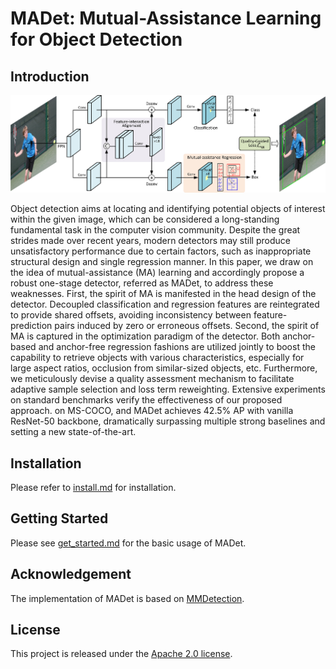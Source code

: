 # MADet: Mutual-Assistance Learning for Object Detection

## Introduction

![demo image](resources/madet.jpg)

Object detection aims at locating and identifying potential objects of interest within the given image, 
which can be considered a long-standing fundamental task in the computer vision community. Despite the 
great strides made over recent years, modern detectors may still produce unsatisfactory performance due 
to certain factors, such as inappropriate structural design and single regression manner. In this paper, 
we draw on the idea of mutual-assistance (MA) learning and accordingly propose a robust one-stage detector, 
referred as MADet, to address these weaknesses. First, the spirit of MA is manifested in the head design 
of the detector. Decoupled classification and regression features are reintegrated to provide shared offsets, 
avoiding inconsistency between feature-prediction pairs induced by zero or erroneous offsets. Second, the spirit 
of MA is captured in the optimization paradigm of the detector. Both anchor-based and anchor-free regression 
fashions are utilized jointly to boost the capability to retrieve objects with various characteristics, especially for 
large aspect ratios, occlusion from similar-sized objects, etc. Furthermore, we meticulously devise a quality 
assessment mechanism to facilitate adaptive sample selection and loss term reweighting. Extensive experiments on
standard benchmarks verify the effectiveness of our proposed approach. on MS-COCO, and MADet achieves 42.5% AP 
with vanilla ResNet-50 backbone, dramatically surpassing multiple strong baselines and setting a new state-of-the-art.

## Installation

Please refer to [install.md](docs/install.md) for installation.

## Getting Started

Please see [get_started.md](docs/get_started.md) for the basic usage of MADet.

## Acknowledgement

The implementation of MADet is based on [MMDetection](https://github.com/open-mmlab/mmdetection).

## License

This project is released under the [Apache 2.0 license](LICENSE).
